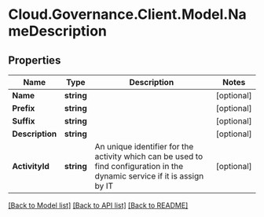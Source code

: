 # Cloud.Governance.Client.Model.NameDescription
## Properties

Name | Type | Description | Notes
------------ | ------------- | ------------- | -------------
**Name** | **string** |  | [optional] 
**Prefix** | **string** |  | [optional] 
**Suffix** | **string** |  | [optional] 
**Description** | **string** |  | [optional] 
**ActivityId** | **string** | An unique identifier for the activity which can be used to find configuration in the dynamic service if it is assign by IT | [optional] 

[[Back to Model list]](../README.md#documentation-for-models) [[Back to API list]](../README.md#documentation-for-api-endpoints) [[Back to README]](../README.md)

